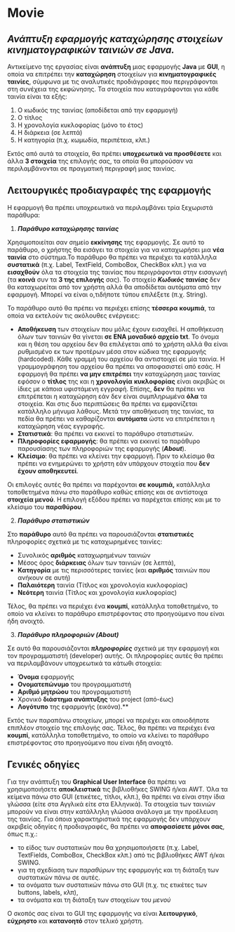 # Movie
## *Ανάπτυξη εφαρμογής καταχώρησης στοιχείων κινηματογραφικών ταινιών σε Java.* 

Αντικείμενο της εργασίας είναι **ανάπτυξη** μιας εφαρμογής **Java** με **GUI**, η οποία να επιτρέπει την  **καταχώρηση**  στοιχείων  για  **κινηματογραφικές  ταινίες**,  σύμφωνα  με  τις  αναλυτικές προδιάγραφες  που  περιγράφονται  στη  συνέχεια  της  εκφώνησης.  Τα  στοιχεία  που καταγράφονται για κάθε ταινία είναι τα εξής: 

1. Ο κωδικός της ταινίας (αποδίδεται από την εφαρμογή) 
1. Ο τίτλος 
1. Η χρονολογία κυκλοφορίας (μόνο το έτος) 
1. Η διάρκεια (σε λεπτά) 
1. Η κατηγορία (π.χ. κωμωδία, περιπέτεια, κλπ.) 

Εκτός από αυτά τα στοιχεία, θα πρέπει **υποχρεωτικά να προσθέσετε** και άλλα **3 στοιχεία** της επιλογής σας, τα οποία θα μπορούσαν να περιλαμβάνονται σε πραγματική περιγραφή μιας ταινίας.  

## **Λειτουργικές προδιαγραφές της εφαρμογής**

Η εφαρμογή θα πρέπει υποχρεωτικά να περιλαμβάνει τρία ξεχωριστά παράθυρα: 

1. ***Παράθυρο καταχώρησης ταινίας*** 

Χρησιμοποιείται σαν σημείο **εκκίνησης** της εφαρμογής. Σε αυτό το παράθυρο, ο χρήστης θα εισάγει τα στοιχεία για να καταχωρήσει μια **νέα** **ταινία** στο σύστημα.Το παράθυρο θα πρέπει να περιέχει τα κατάλληλα **συστατικά** (π.χ. Label, TextField, ComboBox, CheckBox κλπ.) για να **εισαχθούν** όλα τα στοιχεία της ταινίας που περιγράφονται στην εισαγωγή (τα **κοινά** συν τα **3 της επιλογής** σας). Το στοιχείο ***Κωδικός ταινίας*** δεν θα καταχωρείται από τον χρήστη αλλά θα αποδίδεται αυτόματα από την εφαρμογή. Μπορεί να είναι ο,τιδήποτε τύπου επιλέξετε (π.χ. String). 

Το παράθυρο αυτό θα πρέπει να περιέχει επίσης **τέσσερα** **κουμπιά**, τα οποία να εκτελούν τις ακόλουθες ενέργειες: 

- **Αποθήκευση** των στοιχείων που μόλις έχουν εισαχθεί. Η αποθήκευση όλων των ταινιών θα γίνεται **σε ΕΝΑ μοναδικό αρχείο txt**. Το όνομα και η θέση του αρχείου δεν θα επιλέγεται από το χρήστη αλλά θα είναι ρυθμισμένο εκ των προτέρων μέσα στον κώδικα της εφαρμογής (hardcoded). Κάθε γραμμή του αρχείου θα αντιστοιχεί σε μία ταινία.  Η  γραμμογράφηση  του  αρχείου  θα  πρέπει  να  αποφασιστεί  από  εσάς.  Η εφαρμογή θα πρέπει **να μην επιτρέπει** την καταχώρηση μιας ταινίας εφόσον ο **τίτλος** της και η **χρονολογία** **κυκλοφορίας** είναι ακριβώς οι ίδιες με κάποια υφιστάμενη εγγραφή.  Επίσης,  **δεν**  θα  πρέπει  να  επιτρέπεται  η  καταχώρηση  εάν  δεν  είναι συμπληρωμένα **όλα** τα στοιχεία. Και στις δυο περιπτώσεις θα πρέπει να εμφανίζεται κατάλληλο μήνυμα λάθους. Μετά την αποθήκευση της ταινίας, τα πεδία θα πρέπει να καθαρίζονται **αυτόματα** ώστε να επιτρέπεται η καταχώρηση νέας εγγραφής. 
- **Στατιστικά**: θα πρέπει να εκκινεί το παράθυρο στατιστικών. 
- **Πληροφορίες  εφαρμογής**:  θα  πρέπει  να  εκκινεί  το  παράθυρο  παρουσίασης  των πληροφοριών της εφαρμογής (***About***). 
- **Κλείσιμο**:  θα  πρέπει  να  κλείνει  την  εφαρμογή.  Πριν  το  κλείσιμο  θα  πρέπει  να ενημερώνει το χρήστη εάν υπάρχουν στοιχεία που **δεν έχουν αποθηκευτεί**. 

Οι επιλογές αυτές θα πρέπει να παρέχονται **σε κουμπιά,** κατάλληλα τοποθετημένα πάνω στο παράθυρο καθώς επίσης και σε αντίστοιχα **στοιχεία μενού**. Η επιλογή εξόδου πρέπει να παρέχεται επίσης και με το κλείσιμο του **παραθύρου**. 

2. ***Παράθυρο στατιστικών*** 

Στο **παράθυρο** αυτό  θα πρέπει να παρουσιάζονται **στατιστικές** πληροφορίες σχετικά με τις καταχωρημένες ταινίες: 

- Συνολικός **αριθμός** καταχωρημένων ταινιών 
- Μέσος όρος **διάρκειας**  όλων των ταινιών (σε λεπτά), 
- **Κατηγορία** με τις περισσότερες ταινίες (και **αριθμός** ταινιών που ανήκουν σε αυτή) 
- **Παλαιότερη** ταινία (Τίτλος και χρονολογία κυκλοφορίας) 
- **Νεότερη** ταινία (Τίτλος και χρονολογία κυκλοφορίας) 

Τέλος, θα πρέπει να περιέχει ένα **κουμπί**, κατάλληλα τοποθετημένο, το οποίο να κλείνει το παράθυρο επιστρέφοντας στο προηγούμενο που είναι ήδη ανοιχτό. 

3. ***Παράθυρο πληροφοριών (About)*** 

Σε αυτό θα παρουσιάζονται ***πληροφορίες*** σχετικά με την εφαρμογή και τον προγραμματιστή (developer) αυτής. Οι πληροφορίες αυτές θα πρέπει να περιλαμβάνουν υποχρεωτικά τα κάτωθι στοιχεία: 

- **Όνομα** εφαρμογής 
- **Ονοματεπώνυμο** του προγραμματιστή 
- **Αριθμό μητρώου** του προγραμματιστή 
- Χρονικό **διάστημα ανάπτυξης** του project (από-έως) 
- **Λογότυπο** της εφαρμογής (εικόνα).** 

Εκτός των παραπάνω στοιχείων, μπορεί να περιέχει και οποιοδήποτε επιπλέον στοιχείο της επιλογής σας. Τέλος, θα πρέπει να περιέχει ένα **κουμπί**, κατάλληλα τοποθετημένο, το οποίο να κλείνει το παράθυρο επιστρέφοντας στο προηγούμενο που είναι ήδη ανοιχτό. 

## **Γενικές οδηγίες** 

Για την ανάπτυξη του **Graphical User Interface** θα πρέπει να χρησιμοποιήσετε **αποκλειστικά** τις βιβλιοθήκες SWING ή/και AWT. Όλα τα κείμενα πάνω στο GUI (ετικέτες, τίτλοι, κλπ.), θα πρέπει να είναι στην ίδια γλώσσα (είτε στα Αγγλικά είτε στα Ελληνικά). Τα στοιχεία των ταινιών μπορούν να είναι στην κατάλληλη γλώσσα ανάλογα με την προέλευση της ταινίας. Για όποια χαρακτηριστικά της εφαρμογής δεν υπάρχουν ακριβείς οδηγίες ή προδιαγραφές, θα πρέπει να **αποφασίσετε μόνοι σας**, όπως π.χ.: 

- το είδος των συστατικών που θα χρησιμοποιήσετε (π.χ. Label, TextFields, ComboBox, CheckBox κλπ.) από τις βιβλιοθήκες AWT ή/και SWING.  
- για τη σχεδίαση των *παραθύρων* της εφαρμογής και τη διάταξη των συστατικών πάνω σε αυτές.  
- τα ονόματα των συστατικών πάνω στο GUI (π.χ. τις ετικέτες των buttons, labels, κλπ),  
- τα ονόματα και τη διάταξη των στοιχείων του *μενού* 

Ο σκοπός σας είναι το GUI της εφαρμογής να είναι **λειτουργικό**, **εύχρηστο** και **κατανοητό** στον τελικό χρήστη. 
